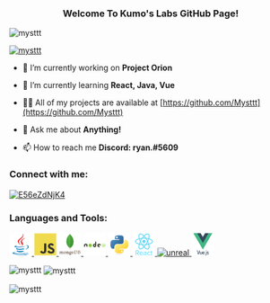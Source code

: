 <h3 align="center">Welcome To Kumo's Labs GitHub Page!</h3>

<p align="left"> <img src="https://komarev.com/ghpvc/?username=mysttt&label=Profile%20views&color=0e75b6&style=flat" alt="mysttt" /> </p>

<p align="left"> <a href="https://github.com/ryo-ma/github-profile-trophy"><img src="https://github-profile-trophy.vercel.app/?username=mysttt" alt="mysttt" /></a> </p>

- 🔭 I’m currently working on **Project Orion**

- 🌱 I’m currently learning **React, Java, Vue**

- 👨‍💻 All of my projects are available at [https://github.com/Mysttt](https://github.com/Mysttt)

- 💬 Ask me about **Anything!**

- 📫 How to reach me **Discord: ryan.#5609**

<h3 align="left">Connect with me:</h3>
<p align="left">
<a href="https://discord.gg/E56eZdNjK4" target="blank"><img align="center" src="https://raw.githubusercontent.com/rahuldkjain/github-profile-readme-generator/master/src/images/icons/Social/discord.svg" alt="E56eZdNjK4" height="30" width="40" /></a>
</p>

<h3 align="left">Languages and Tools:</h3>
<p align="left"> <a href="https://www.java.com" target="_blank"> <img src="https://raw.githubusercontent.com/devicons/devicon/master/icons/java/java-original.svg" alt="java" width="40" height="40"/> </a> <a href="https://developer.mozilla.org/en-US/docs/Web/JavaScript" target="_blank"> <img src="https://raw.githubusercontent.com/devicons/devicon/master/icons/javascript/javascript-original.svg" alt="javascript" width="40" height="40"/> </a> <a href="https://www.mongodb.com/" target="_blank"> <img src="https://raw.githubusercontent.com/devicons/devicon/master/icons/mongodb/mongodb-original-wordmark.svg" alt="mongodb" width="40" height="40"/> </a> <a href="https://nodejs.org" target="_blank"> <img src="https://raw.githubusercontent.com/devicons/devicon/master/icons/nodejs/nodejs-original-wordmark.svg" alt="nodejs" width="40" height="40"/> </a> <a href="https://www.python.org" target="_blank"> <img src="https://raw.githubusercontent.com/devicons/devicon/master/icons/python/python-original.svg" alt="python" width="40" height="40"/> </a> <a href="https://reactjs.org/" target="_blank"> <img src="https://raw.githubusercontent.com/devicons/devicon/master/icons/react/react-original-wordmark.svg" alt="react" width="40" height="40"/> </a> <a href="https://unrealengine.com/" target="_blank"> <img src="https://raw.githubusercontent.com/kenangundogan/fontisto/036b7eca71aab1bef8e6a0518f7329f13ed62f6b/icons/svg/brand/unreal-engine.svg" alt="unreal" width="40" height="40"/> </a> <a href="https://vuejs.org/" target="_blank"> <img src="https://raw.githubusercontent.com/devicons/devicon/master/icons/vuejs/vuejs-original-wordmark.svg" alt="vuejs" width="40" height="40"/> </a> </p>

<p><img align="left" src="https://github-readme-stats.vercel.app/api/top-langs?username=mysttt&show_icons=true&theme=dark&locale=en&layout=compact" alt="mysttt" /></p>

<p>&nbsp;<img align="center" src="https://github-readme-stats.vercel.app/api?username=mysttt&show_icons=true&theme=dark&locale=en" alt="mysttt" /></p>

<p><img align="center" src="https://github-readme-streak-stats.herokuapp.com/?user=mysttt&theme=dark" alt="mysttt" /></p>
